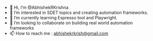 - 👋 Hi, I’m @AbhishekRKrishna
- 👀 I’m interested in SDET topics and creating automation frameworks.
- 🌱 I’m currently learning Espresso tool and Playwright.
- 💞️ I’m looking to collaborate on building real world automation frameworks
- 📫 How to reach me : abhishekrkrish@gmail.com

<!---
AbhishekRKrish/AbhishekRKrish is a ✨ special ✨ repository because its `README.md` (this file) appears on your GitHub profile.
You can click the Preview link to take a look at your changes.
--->
